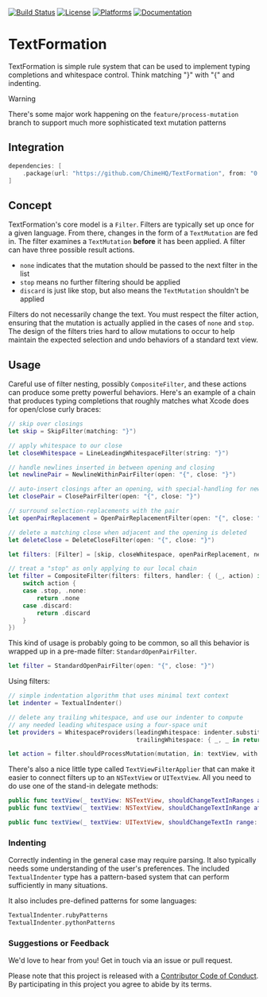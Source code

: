 [![Build Status][build status badge]][build status]
[![License][license badge]][license]
[![Platforms][platforms badge]][platforms]
[![Documentation][documentation badge]][documentation]

# TextFormation

TextFormation is simple rule system that can be used to implement typing completions and whitespace control. Think matching "}" with "{" and indenting.

> [!WARNING]
> There's some major work happening on the `feature/process-mutation` branch to support much more sophisticated text mutation patterns

## Integration

```swift
dependencies: [
    .package(url: "https://github.com/ChimeHQ/TextFormation", from: "0.8.0")
]
```

## Concept

TextFormation's core model is a `Filter`. Filters are typically set up once for a given language. From there, changes in the form of a `TextMutation` are fed in. The filter examines a `TextMutation` **before** it has been applied. A filter can have three possible result actions.

- `none` indicates that the mutation should be passed to the next filter in the list
- `stop` means no further filtering should be applied
- `discard` is just like stop, but also means the `TextMutation` shouldn't be applied

Filters do not necessarily change the text. You must respect the filter action, ensuring that the mutation is actually applied in the cases of `none` and `stop`. The design of the filters tries hard to allow mutations to occur to help maintain the expected selection and undo behaviors of a standard text view.

## Usage

Careful use of filter nesting, possibly `CompositeFilter`, and these actions can produce some pretty powerful behaviors. Here's an example of a chain that produces typing completions that roughly matches what Xcode does for open/close curly braces:

```swift
// skip over closings
let skip = SkipFilter(matching: "}")

// apply whitespace to our close
let closeWhitespace = LineLeadingWhitespaceFilter(string: "}")

// handle newlines inserted in between opening and closing
let newlinePair = NewlineWithinPairFilter(open: "{", close: "}")

// auto-insert closings after an opening, with special-handling for newlines
let closePair = ClosePairFilter(open: "{", close: "}")

// surround selection-replacements with the pair
let openPairReplacement = OpenPairReplacementFilter(open: "{", close: "}")

// delete a matching close when adjacent and the opening is deleted
let deleteClose = DeleteCloseFilter(open: "{", close: "}")

let filters: [Filter] = [skip, closeWhitespace, openPairReplacement, newlinePair, closePair, deleteClose]

// treat a "stop" as only applying to our local chain
let filter = CompositeFilter(filters: filters, handler: { (_, action) in
    switch action {
    case .stop, .none:
        return .none
    case .discard:
        return .discard
    }
})
```

This kind of usage is probably going to be common, so all this behavior is wrapped up in a pre-made filter: `StandardOpenPairFilter`.

```swift
let filter = StandardOpenPairFilter(open: "{", close: "}")
```

Using filters:

```swift
// simple indentation algorithm that uses minimal text context
let indenter = TextualIndenter()

// delete any trailing whitespace, and use our indenter to compute
// any needed leading whitespace using a four-space unit
let providers = WhitespaceProviders(leadingWhitespace: indenter.substitionProvider(indentationUnit: "    ", width: 4),
                                    trailingWhitespace: { _, _ in return "" })

let action = filter.shouldProcessMutation(mutation, in: textView, with: providers)
```

There's also a nice little type called `TextViewFilterApplier` that can make it easier to connect filters up to an `NSTextView` or `UITextView`. All you need to do use one of the stand-in delegate methods:

```swift
public func textView(_ textView: NSTextView, shouldChangeTextInRanges affectedRanges: [NSValue], replacementStrings: [String]?) -> Bool
public func textView(_ textView: NSTextView, shouldChangeTextInRange affectedRange: NSRange, replacementString: String?) -> Bool

public func textView(_ textView: UITextView, shouldChangeTextIn range: NSRange, replacementText text: String) -> Bool
```

### Indenting

Correctly indenting in the general case may require parsing. It also typically needs some understanding of the user's preferences. The included `TextualIndenter` type has a pattern-based system that can perform sufficiently in many situations.

It also includes pre-defined patterns for some languages:

```swift
TextualIndenter.rubyPatterns
TextualIndenter.pythonPatterns
```

### Suggestions or Feedback

We'd love to hear from you! Get in touch via an issue or pull request.

Please note that this project is released with a [Contributor Code of Conduct](CODE_OF_CONDUCT.md). By participating in this project you agree to abide by its terms.

[build status]: https://github.com/ChimeHQ/TextFormation/actions
[build status badge]: https://github.com/ChimeHQ/TextFormation/workflows/CI/badge.svg
[license]: https://opensource.org/licenses/BSD-3-Clause
[license badge]: https://img.shields.io/github/license/ChimeHQ/TextFormation
[platforms]: https://swiftpackageindex.com/ChimeHQ/TextFormation
[platforms badge]: https://img.shields.io/endpoint?url=https%3A%2F%2Fswiftpackageindex.com%2Fapi%2Fpackages%2FChimeHQ%2FTextFormation%2Fbadge%3Ftype%3Dplatforms
[documentation]: https://swiftpackageindex.com/ChimeHQ/TextFormation/main/documentation
[documentation badge]: https://img.shields.io/badge/Documentation-DocC-blue

